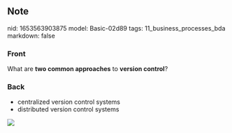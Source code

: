 ## Note
nid: 1653563903875
model: Basic-02d89
tags: 11_business_processes_bda
markdown: false

### Front
What are <b>two common approaches</b> to <b>version control</b>?

### Back
<ul><li>centralized version control systems</li><li>distributed version control systems</li></ul><img src="paste-570da1bb97f97c828fb82546cdc6da2f94ea7bb7.jpg">
